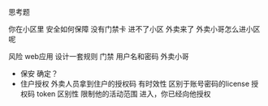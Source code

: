 思考题

你在小区里 安全如何保障
没有门禁卡 进不了小区
外卖来了 外卖小哥怎么进小区呢

风险 web应用 设计一套规则
门禁 用户名和密码
外卖小哥
- 保安
  确定？
- 住户授权
  外卖人员拿到住户的授权码 有时效性 区别于账号密码的license
  授权码 token 区别性 限制他的活动范围
  进入，你已经向他授权